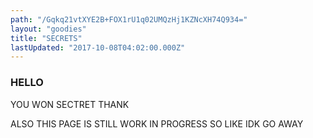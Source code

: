 ```yaml
---
path: "/Gqkq21vtXYE2B+FOX1rU1q02UMQzHj1KZNcXH74Q934="
layout: "goodies"
title: "SECRETS"
lastUpdated: "2017-10-08T04:02:00.000Z"
---
```


### HELLO

YOU WON SECTRET THANK

ALSO THIS PAGE IS STILL WORK IN PROGRESS SO LIKE IDK GO AWAY
